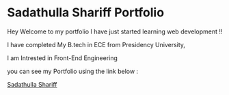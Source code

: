 # Sadathulla Shariff Portfolio

Hey Welcome to my portfolio I have just started learning web development !!

I have completed My B.tech in ECE from Presidency University, 

I am Intrested in Front-End Engineering 

you can see my Portfolio using the link below :

[Sadathulla Shariff](https://sadathullashariff.netlify.app/)
